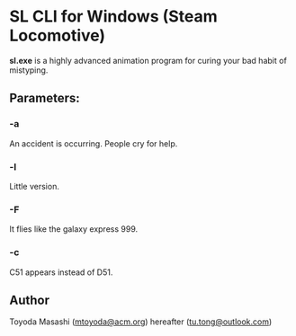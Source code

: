 # SL CLI for Windows (Steam Locomotive)

**sl.exe** is a highly advanced animation program for curing your bad habit of mistyping.

## Parameters:

### -a

An accident is occurring. People cry for help.


### -l

Little version.

### -F

It flies like the galaxy express 999.


### -c

C51 appears instead of D51.


## Author
Toyoda Masashi (mtoyoda@acm.org)
hereafter (tu.tong@outlook.com)